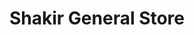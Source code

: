 ---
title: "Shakir General Store"
url: /karachi/shakir-general-store-rashid-minhas-road/
shop: supermarket
---